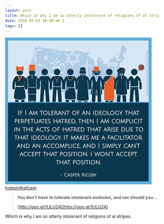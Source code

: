 ```yaml
---
layout: post
title: Which is why I am so utterly intolerant of religions of al stripes.
date: 2016-05-03 18:38:48 Z
tags: []
---
```

![](/media/2016/05/143800983169.jpg)
[holesinthefoam](http://holesinthefoam.tumblr.com/post/143786834690):

> **You don’t have to tolerate intolerant assholes, and nor should you…**
> 
> [http://goo.gl/1ULU24](http://goo.gl/1ULU24)

Which is why I am so utterly intolerant of religions of al stripes.
